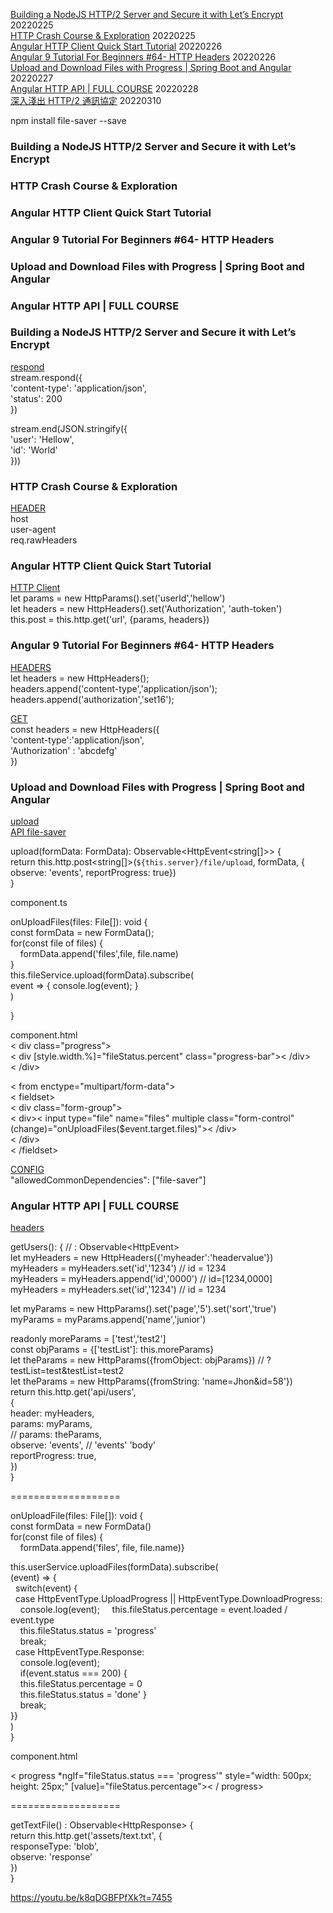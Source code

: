 


[Building a NodeJS HTTP/2 Server and Secure it with Let’s Encrypt](https://www.youtube.com/watch?v=b35Dcz91ItE&ab_channel=HusseinNasser)  20220225  
[HTTP Crash Course & Exploration](https://www.youtube.com/watch?v=iYM2zFP3Zn0&ab_channel=TraversyMedia)  20220225   
[Angular HTTP Client Quick Start Tutorial](https://www.youtube.com/watch?v=_05v0mrNLh0&ab_channel=Fireship)  20220226  
[Angular 9 Tutorial For Beginners #64- HTTP Headers](https://www.youtube.com/watch?v=z83KBAoyNWw&ab_channel=ARCTutorials) 20220226  
[Upload and Download Files with Progress | Spring Boot and Angular](https://www.youtube.com/watch?v=n26StCRoeHA&ab_channel=GetArrays)   20220227  
[Angular HTTP API | FULL COURSE](https://www.youtube.com/watch?v=k8qDGBFPfXk&t=2926s&ab_channel=GetArrays)  20220228  
[深入淺出 HTTP/2 通訊協定](https://youtu.be/O62ufq-orfY)  20220310  

npm install file-saver --save







### Building a NodeJS HTTP/2 Server and Secure it with Let’s Encrypt  
### HTTP Crash Course & Exploration  
### Angular HTTP Client Quick Start Tutorial  
### Angular 9 Tutorial For Beginners #64- HTTP Headers  
### Upload and Download Files with Progress | Spring Boot and Angular  
### Angular HTTP API | FULL COURSE  









### Building a NodeJS HTTP/2 Server and Secure it with Let’s Encrypt  
[respond](https://youtu.be/b35Dcz91ItE?t=374)  
stream.respond({  
'content-type': 'application/json',  
'status': 200  
})  

stream.end(JSON.stringify({  
'user': 'Hellow',  
'id': 'World'  
}))  

### HTTP Crash Course & Exploration    
[HEADER](https://youtu.be/iYM2zFP3Zn0?t=1257)  
host  
user-agent  
req.rawHeaders  


### Angular HTTP Client Quick Start Tutorial  
[HTTP Client](https://www.youtube.com/watch?v=_05v0mrNLh0&ab_channel=Fireship)  
let params = new HttpParams().set('userId','hellow')  
let headers = new HttpHeaders().set('Authorization', 'auth-token')  
this.post = this.http.get('url', {params, headers})  

### Angular 9 Tutorial For Beginners #64- HTTP Headers  
[HEADERS](https://www.youtube.com/watch?v=z83KBAoyNWw&ab_channel=ARCTutorials)  
let headers = new HttpHeaders();  
headers.append('content-type','application/json');  
headers.append('authorization','set16');   

[GET](https://youtu.be/z83KBAoyNWw?t=537)  
const headers = new HttpHeaders({  
'content-type':'application/json',  
'Authorization' : 'abcdefg'  
})  


### Upload and Download Files with Progress | Spring Boot and Angular  
[upload](https://youtu.be/n26StCRoeHA?t=2366)  
[API file-saver](https://www.npmjs.com/package/file-saver)  

upload(formData: FormData): Observable<HttpEvent<string[]>> {  
return this.http.post<string[]>(`${this.server}/file/upload`, formData, { observe: 'events', reportProgress: true})  
}  

component.ts  

onUploadFiles(files: File[]): void {  
const formData = new FormData();  
for(const file of files) {  
&nbsp; &nbsp; formData.append('files',file, file.name)  
}  
this.fileService.upload(formData).subscribe(  
event => { console.log(event); }  
)  

}  

component.html  
< div class="progress">  
< div [style.width.%]="fileStatus.percent" class="progress-bar">< /div>  
< /div>  

< from enctype="multipart/form-data">  
< fieldset>  
< div class="form-group">  
< div>< input type="file" name="files" multiple class="form-control" (change)="onUploadFiles($event.target.files)">< /div>  
< /div>  
< /fieldset>  

[CONFIG](https://youtu.be/n26StCRoeHA?t=5825)  
"allowedCommonDependencies": ["file-saver"]  


### Angular HTTP API | FULL COURSE  
[headers](https://youtu.be/k8qDGBFPfXk?t=5545)  

getUsers(): {   // : Observable<HttpEvent<any>>  
let myHeaders = new HttpHeaders({'myheader':'headervalue'})  
myHeaders = myHeaders.set('id','1234')  // id = 1234  
myHeaders = myHeaders.append('id','0000')  // id=[1234,0000]  
myHeaders = myHeaders.set('id','1234')  // id = 1234  

let myParams = new HttpParams().set('page','5').set('sort','true')    
myParams = myParams.append('name','junior')  

readonly moreParams = ['test','test2']  
const objParams = {['testList']: this.moreParams}  
let theParams = new HttpParams({fromObject: objParams})  // ?testList=test&testList=test2  
let theParams = new HttpParams({fromString: 'name=Jhon&id=58'})  
return this.http.get('api/users',  
{  
header: myHeaders,  
params: myParams,  
// params: theParams,    
observe: 'events',  // 'events' 'body'    
reportProgress: true,  
})  
}  

===================

onUploadFile(files: File[]): void {  
const formData = new FormData()  
for(const file of files) {  
&nbsp; &nbsp; formData.append('files', file, file.name)}  

this.userService.uploadFiles(formData).subscribe(  
(event) => {  
&nbsp; switch(event) {  
&nbsp; case HttpEventType.UploadProgress || HttpEventType.DownloadProgress:  
&nbsp; &nbsp; console.log(event); 
&nbsp; &nbsp; this.fileStatus.percentage = event.loaded / event.type  
&nbsp; &nbsp; this.fileStatus.status = 'progress'  
&nbsp; &nbsp; break;  
&nbsp; case HttpEventType.Response:    
&nbsp; &nbsp; console.log(event);  
&nbsp; &nbsp; if(event.status === 200) {  
&nbsp; &nbsp; this.fileStatus.percentage = 0  
&nbsp; &nbsp; this.fileStatus.status = 'done'
}  
&nbsp; &nbsp; break;  
}}  
)  
}  

component.html  

< progress *ngIf="fileStatus.status === 'progress'" style="width: 500px; height: 25px;" [value]="fileStatus.percentage">< / progress>  

===================

getTextFile() : Observable<HttpResponse<Blob>> {  
return this.http.get('assets/text.txt', {  
responseType: 'blob',  
observe: 'response'  
})  
}  



https://youtu.be/k8qDGBFPfXk?t=7455




















